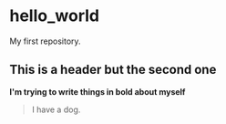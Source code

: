 # hello_world
My first repository.

## This is a header but the second one

**I'm trying to write things in bold about myself** 

>I have a dog.
